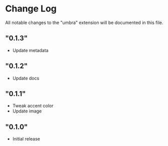 # Change Log

All notable changes to the "umbra" extension will be documented in this file.

## "0.1.3"

- Update metadata

## "0.1.2"

- Update docs

## "0.1.1"

- Tweak accent color
- Update image

## "0.1.0"

- Initial release
